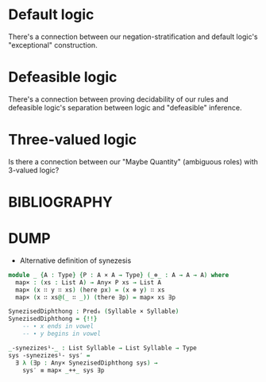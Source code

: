 
# Default logic

There's a connection between our negation-stratification and default logic's "exceptional" construction.

# Defeasible logic

There's a connection between proving decidability of our rules and defeasible logic's separation between logic and "defeasible" inference.

# Three-valued logic

Is there a connection between our "Maybe Quantity" (ambiguous roles) with 3-valued logic?






# BIBLIOGRAPHY


# DUMP

- Alternative definition of synezesis
```agda
module _ {A : Type} {P : A × A → Type} (_⊗_ : A → A → A) where
  map× : (xs : List A) → Any× P xs → List A
  map× (x ∷ y ∷ xs) (here px) = (x ⊗ y) ∷ xs
  map× (x ∷ xs@(_ ∷ _)) (there ∃p) = map× xs ∃p

SynezisedDiphthong : Pred₀ (Syllable × Syllable)
SynezisedDiphthong = {!!}
    -- ∙ x ends in vowel
    -- ∙ y begins in vowel

_-synezizes¹-_ : List Syllable → List Syllable → Type
sys -synezizes¹- sys′ =
  ∃ λ (∃p : Any× SynezisedDiphthong sys) →
    sys′ ≡ map× _++_ sys ∃p
```
